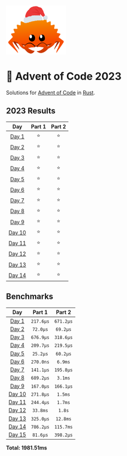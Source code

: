 <img src="./.assets/christmas_ferris.png" width="164">

# 🎄 Advent of Code 2023

Solutions for [Advent of Code](https://adventofcode.com/) in [Rust](https://www.rust-lang.org/).

<!--- advent_readme_stars table --->
## 2023 Results

| Day | Part 1 | Part 2 |
| :---: | :---: | :---: |
| [Day 1](https://adventofcode.com/2023/day/1) | ⭐ | ⭐ |
| [Day 2](https://adventofcode.com/2023/day/2) | ⭐ | ⭐ |
| [Day 3](https://adventofcode.com/2023/day/3) | ⭐ | ⭐ |
| [Day 4](https://adventofcode.com/2023/day/4) | ⭐ | ⭐ |
| [Day 5](https://adventofcode.com/2023/day/5) | ⭐ | ⭐ |
| [Day 6](https://adventofcode.com/2023/day/6) | ⭐ | ⭐ |
| [Day 7](https://adventofcode.com/2023/day/7) | ⭐ | ⭐ |
| [Day 8](https://adventofcode.com/2023/day/8) | ⭐ | ⭐ |
| [Day 9](https://adventofcode.com/2023/day/9) | ⭐ | ⭐ |
| [Day 10](https://adventofcode.com/2023/day/10) | ⭐ | ⭐ |
| [Day 11](https://adventofcode.com/2023/day/11) | ⭐ | ⭐ |
| [Day 12](https://adventofcode.com/2023/day/12) | ⭐ | ⭐ |
| [Day 13](https://adventofcode.com/2023/day/13) | ⭐ | ⭐ |
| [Day 14](https://adventofcode.com/2023/day/14) | ⭐ | ⭐ |
<!--- advent_readme_stars table --->

<!--- benchmarking table --->
## Benchmarks

| Day | Part 1 | Part 2 |
| :---: | :---: | :---:  |
| [Day 1](./src/bin/01.rs) | `217.6µs` | `671.2µs` |
| [Day 2](./src/bin/02.rs) | `72.0µs` | `69.2µs` |
| [Day 3](./src/bin/03.rs) | `676.9µs` | `318.6µs` |
| [Day 4](./src/bin/04.rs) | `209.7µs` | `219.5µs` |
| [Day 5](./src/bin/05.rs) | `25.2µs` | `60.2µs` |
| [Day 6](./src/bin/06.rs) | `270.0ns` | `6.9ms` |
| [Day 7](./src/bin/07.rs) | `141.1µs` | `195.8µs` |
| [Day 8](./src/bin/08.rs) | `689.2µs` | `3.1ms` |
| [Day 9](./src/bin/09.rs) | `167.0µs` | `166.1µs` |
| [Day 10](./src/bin/10.rs) | `271.8µs` | `1.5ms` |
| [Day 11](./src/bin/11.rs) | `244.4µs` | `1.7ms` |
| [Day 12](./src/bin/12.rs) | `33.8ms` | `1.8s` |
| [Day 13](./src/bin/13.rs) | `325.0µs` | `12.8ms` |
| [Day 14](./src/bin/14.rs) | `786.2µs` | `115.7ms` |
| [Day 15](./src/bin/15.rs) | `81.6µs` | `398.2µs` |

**Total: 1981.51ms**
<!--- benchmarking table --->
